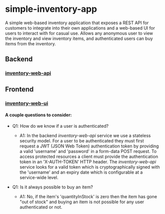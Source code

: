 # simple-inventory-app
A simple web-based inventory application that exposes a REST API for customers to integrate into their own applications and a web-based UI for users to interact with for casual use.  Allows any anonymous user to view the inventory and view inventory items, and authenticated users can buy items from the inventory.

## Backend
### [inventory-web-api](./backend/inventory-web-api/README.md)

## Frontend
### [inventory-web-ui](./backend/inventory-web-ui/README.md)


#### A couple questions to consider:
- Q1: How do we know if a user is authenticated?
  - A1: In the backend *inventory-web-api* service we use a stateless security model.  For a user to be authenticated they must first request a JWT (JSON Web Token) authentication token by providing a valid 'username' and 'password' in a form-data POST request.  To access protected resources a client must provide the authentication token in an 'X-AUTH-TOKEN' HTTP header. The *inventory-web-api* service looks for a valid token which is cryptographically signed with the 'username' and an expiry date which is configurable at a service-wide level.

- Q1: Is it always possible to buy an item?
  - A1: No, if the item's 'quantityInStock' is zero then the item has gone "out of stock" and buying an item is not possible for any user authenticated or not.
